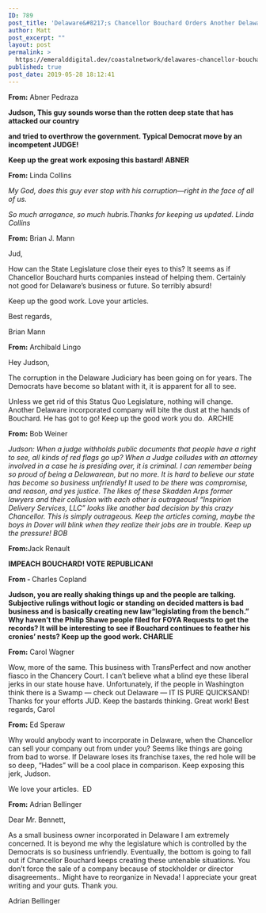 ```yaml
---
ID: 789
post_title: 'Delaware&#8217;s Chancellor Bouchard Orders Another Delaware Corporation Dissolved-BAD FOR BUSINESS'
author: Matt
post_excerpt: ""
layout: post
permalink: >
  https://emeralddigital.dev/coastalnetwork/delawares-chancellor-bouchard-orders-another-delaware-corporation-dissolved-bad-for-business/
published: true
post_date: 2019-05-28 18:12:41
---
```

<!-- wp:paragraph -->
<p><strong>From:</strong>&nbsp;Abner Pedraza</p>
<!-- /wp:paragraph -->

<!-- wp:paragraph -->
<p><strong>Judson, This guy sounds worse than the rotten deep state that has attacked our country</strong></p>
<!-- /wp:paragraph -->

<!-- wp:paragraph -->
<p><strong>and tried to overthrow the government. Typical Democrat move by an incompetent JUDGE!</strong></p>
<!-- /wp:paragraph -->

<!-- wp:paragraph -->
<p><strong>Keep up the great work exposing this bastard! ABNER</strong></p>
<!-- /wp:paragraph -->

<!-- wp:paragraph -->
<p><strong>From:</strong>&nbsp;Linda Collins</p>
<!-- /wp:paragraph -->

<!-- wp:paragraph -->
<p><em>My God, does this guy ever stop with his corruption—right in the face of all of us.</em></p>
<!-- /wp:paragraph -->

<!-- wp:paragraph -->
<p><em>So much arrogance, so much hubris.</em><em>Thanks for keeping us updated. Linda Collins</em></p>
<!-- /wp:paragraph -->

<!-- wp:paragraph -->
<p><strong>From:</strong>&nbsp;Brian J. Mann</p>
<!-- /wp:paragraph -->

<!-- wp:paragraph -->
<p>Jud,</p>
<!-- /wp:paragraph -->

<!-- wp:paragraph -->
<p>How can the State Legislature close their eyes to this? It seems as if Chancellor Bouchard hurts companies instead of helping them. Certainly not good for Delaware’s business or future. So terribly absurd!</p>
<!-- /wp:paragraph -->

<!-- wp:paragraph -->
<p>Keep up the good work. Love your articles.</p>
<!-- /wp:paragraph -->

<!-- wp:paragraph -->
<p>Best regards,</p>
<!-- /wp:paragraph -->

<!-- wp:paragraph -->
<p>Brian Mann</p>
<!-- /wp:paragraph -->

<!-- wp:paragraph -->
<p><strong>From:</strong>&nbsp;Archibald Lingo</p>
<!-- /wp:paragraph -->

<!-- wp:paragraph -->
<p>Hey Judson,</p>
<!-- /wp:paragraph -->

<!-- wp:paragraph -->
<p>The corruption in the Delaware Judiciary has been going on for years. The Democrats have become so blatant with it, it is apparent for all to see.</p>
<!-- /wp:paragraph -->

<!-- wp:paragraph -->
<p>Unless we get rid of this Status Quo Legislature, nothing will change. Another Delaware incorporated company will bite the dust at the hands of Bouchard. He has got to go! Keep up the good work you do.&nbsp; ARCHIE</p>
<!-- /wp:paragraph -->

<!-- wp:paragraph -->
<p><strong>From:</strong>&nbsp;Bob Weiner</p>
<!-- /wp:paragraph -->

<!-- wp:paragraph -->
<p><em>Judson: When a judge withholds public documents&nbsp;that people have a right to see, all kinds of red flags go up?&nbsp;When a Judge colludes with an attorney involved in a case he is presiding over, it is criminal. I can remember being so proud of being a Delawarean, but no more. It is hard to believe our state has become so business unfriendly! It used to be there was compromise, and reason, and yes justice. The likes of these Skadden Arps former lawyers and their collusion with each other is outrageous! “Inspirion Delivery Services, LLC” looks like another bad decision by this crazy Chancellor. This is simply outrageous. Keep the articles coming, maybe the boys in Dover will blink when they realize their jobs are in trouble.&nbsp;Keep up the pressure! BOB</em></p>
<!-- /wp:paragraph -->

<!-- wp:paragraph -->
<p><strong>From:</strong>Jack Renault<br></p>
<!-- /wp:paragraph -->

<!-- wp:paragraph -->
<p><strong>IMPEACH BOUCHARD! VOTE REPUBLICAN!</strong></p>
<!-- /wp:paragraph -->

<!-- wp:paragraph -->
<p><strong>From -&nbsp;</strong>Charles Copland<br></p>
<!-- /wp:paragraph -->

<!-- wp:paragraph -->
<p><strong>Judson, you are really shaking things up and the people are talking. Subjective rulings without logic or standing on decided matters is bad business and is basically creating new law</strong><strong>“legislating from the bench.” Why haven’t the Philip Shawe people filed for FOYA Requests to get the records? It will be interesting to see if Bouchard continues to feather his cronies’ nests? Keep up the good work. CHARLIE</strong></p>
<!-- /wp:paragraph -->

<!-- wp:paragraph -->
<p><strong>From:</strong>&nbsp;Carol Wagner</p>
<!-- /wp:paragraph -->

<!-- wp:paragraph -->
<p>Wow, more of the same. This business with TransPerfect and now another fiasco in the Chancery Court. I can’t believe what a blind eye these liberal jerks in our state house have. Unfortunately, if the people in Washington think there is a Swamp&nbsp;—&nbsp;check out Delaware&nbsp;—&nbsp;IT IS PURE QUICKSAND! Thanks for your efforts JUD. Keep the bastards thinking. Great work! Best regards, Carol</p>
<!-- /wp:paragraph -->

<!-- wp:paragraph -->
<p><strong>From:</strong>&nbsp;Ed Speraw</p>
<!-- /wp:paragraph -->

<!-- wp:paragraph -->
<p>Why would anybody want to incorporate in Delaware, when the Chancellor can sell your company out from under you? Seems like things are going from bad to worse. If Delaware loses its franchise taxes, the red hole will be so deep, “Hades” will be a cool place in comparison. Keep exposing this jerk, Judson.</p>
<!-- /wp:paragraph -->

<!-- wp:paragraph -->
<p>We love your articles.&nbsp; ED</p>
<!-- /wp:paragraph -->

<!-- wp:paragraph -->
<p><strong>From:</strong> Adrian Bellinger</p>
<!-- /wp:paragraph -->

<!-- wp:paragraph -->
<p>Dear Mr. Bennett,</p>
<!-- /wp:paragraph -->

<!-- wp:paragraph -->
<p>As a small business owner incorporated in Delaware I am extremely concerned. It is beyond me why the legislature which is controlled by the Democrats is so business unfriendly. Eventually, the bottom is going to fall out if Chancellor Bouchard keeps creating these untenable situations. You don’t force the sale of a company because of stockholder or director disagreements.. Might have to reorganize in Nevada! I appreciate your great writing and your guts. Thank you.&nbsp;</p>
<!-- /wp:paragraph -->

<!-- wp:paragraph -->
<p>Adrian Bellinger</p>
<!-- /wp:paragraph -->